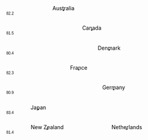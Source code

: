 
<svg width="1000" height="700" xmlns="http://www.w3.org/2000/svg"><g id="swarm-82.2" transform="translate(25,0)"><text x="-25" y="23" style="font-size: 10px; font-family: Arial, Helvetica;">82.2</text><g id="circles" class="bees"><circle id="Australia" r="2" cx="126.16043341488975" cy="11.150404542881006" fill="#444"></circle></g><g id="labels" class="label"><text x="126.16043341488975" y="11.150404542881006" text-anchor="middle" fill="#000">Australia</text></g></g><g id="swarm-81.5" transform="translate(25,52.30769230769231)"><text x="-25" y="23" style="font-size: 10px; font-family: Arial, Helvetica;">81.5</text><g id="circles" class="bees"><circle id="Canada" r="2" cx="201.21880461377114" cy="11.150404542881006" fill="#444"></circle></g><g id="labels" class="label"><text x="201.21880461377114" y="11.150404542881006" text-anchor="middle" fill="#000">Canada</text></g></g><g id="swarm-80.4" transform="translate(25,104.61538461538461)"><text x="-25" y="23" style="font-size: 10px; font-family: Arial, Helvetica;">80.4</text><g id="circles" class="bees"><circle id="Denmark" r="2" cx="247.17965746242544" cy="11.150404542881006" fill="#444"></circle></g><g id="labels" class="label"><text x="247.17965746242544" y="11.150404542881006" text-anchor="middle" fill="#000">Denmark</text></g></g><g id="swarm-82.3" transform="translate(25,156.9230769230769)"><text x="-25" y="23" style="font-size: 10px; font-family: Arial, Helvetica;">82.3</text><g id="circles" class="bees"><circle id="France" r="2" cx="166.83082838168446" cy="11.150404542881006" fill="#444"></circle></g><g id="labels" class="label"><text x="166.83082838168446" y="11.150404542881006" text-anchor="middle" fill="#000">France</text></g></g><g id="swarm-80.9" transform="translate(25,209.23076923076923)"><text x="-25" y="23" style="font-size: 10px; font-family: Arial, Helvetica;">80.9</text><g id="circles" class="bees"><circle id="Germany" r="2" cx="259.24851450541723" cy="11.150404542881006" fill="#444"></circle></g><g id="labels" class="label"><text x="259.24851450541723" y="11.150404542881006" text-anchor="middle" fill="#000">Germany</text></g></g><g id="swarm-83.4" transform="translate(25,261.53846153846155)"><text x="-25" y="23" style="font-size: 10px; font-family: Arial, Helvetica;">83.4</text><g id="circles" class="bees"><circle id="Japan" r="2" cx="59.699056274029985" cy="11.150404542881006" fill="#444"></circle></g><g id="labels" class="label"><text x="59.699056274029985" y="11.150404542881006" text-anchor="middle" fill="#000">Japan</text></g></g><g id="swarm-81.4" transform="translate(25,313.8461538461538)"><text x="-25" y="23" style="font-size: 10px; font-family: Arial, Helvetica;">81.4</text><g id="circles" class="bees"><circle id="Netherlands" r="2" cx="294.1324711639282" cy="11.150404542881006" fill="#444"></circle><circle id="New Zealand" r="2" cx="83.17546312478142" cy="11.152488823739384" fill="#444"></circle></g><g id="labels" class="label"><text x="294.1324711639282" y="11.150404542881006" text-anchor="middle" fill="#000">Netherlands</text><text x="83.17546312478142" y="11.152488823739384" text-anchor="middle" fill="#000">New Zealand</text></g></g><g id="swarm-81.8" transform="translate(25,366.15384615384613)"><text x="-25" y="23" style="font-size: 10px; font-family: Arial, Helvetica;">81.8</text><g id="circles" class="bees"><circle id="Norway" r="2" cx="465.9070255155534" cy="11.150404542881006" fill="#444"></circle></g><g id="labels" class="label"><text x="465.9070255155534" y="11.150404542881006" text-anchor="middle" fill="#000">Norway</text></g></g><g id="swarm-81.2" transform="translate(25,418.46153846153845)"><text x="-25" y="23" style="font-size: 10px; font-family: Arial, Helvetica;">81.2</text><g id="circles" class="bees"><circle id="OECD Median" r="2" cx="51.102062216008314" cy="11.150404542881006" fill="#444"></circle></g><g id="labels" class="label"><text x="51.102062216008314" y="11.150404542881006" text-anchor="middle" fill="#000">OECD Median</text></g></g><g id="swarm-82.0" transform="translate(25,470.7692307692308)"><text x="-25" y="23" style="font-size: 10px; font-family: Arial, Helvetica;">82.0</text><g id="circles" class="bees"><circle id="Sweden" r="2" cx="297.7696609577066" cy="11.150404542881006" fill="#444"></circle></g><g id="labels" class="label"><text x="297.7696609577066" y="11.150404542881006" text-anchor="middle" fill="#000">Sweden</text></g></g><g id="swarm-82.9" transform="translate(25,523.0769230769231)"><text x="-25" y="23" style="font-size: 10px; font-family: Arial, Helvetica;">82.9</text><g id="circles" class="bees"><circle id="Switzerland" r="2" cx="491.53268088081035" cy="11.150404542881006" fill="#444"></circle></g><g id="labels" class="label"><text x="491.53268088081035" y="11.150404542881006" text-anchor="middle" fill="#000">Switzerland</text></g></g><g id="swarm-81.1" transform="translate(25,575.3846153846154)"><text x="-25" y="23" style="font-size: 10px; font-family: Arial, Helvetica;">81.1</text><g id="circles" class="bees"><circle id="United Kingdom" r="2" cx="1.9999999999999976" cy="11.150404542881006" fill="#444"></circle></g><g id="labels" class="label"><text x="1.9999999999999976" y="11.150404542881006" text-anchor="middle" fill="#000">United Kingdom</text></g></g><g id="swarm-78.8" transform="translate(25,627.6923076923076)"><text x="-25" y="23" style="font-size: 10px; font-family: Arial, Helvetica;">78.8</text><g id="circles" class="bees"><circle id="United States" r="2" cx="947.9999999999989" cy="11.150404542881006" fill="#444"></circle></g><g id="labels" class="label"><text x="947.9999999999989" y="11.150404542881006" text-anchor="middle" fill="#000">United States</text></g></g><g id="&quot;x-axis" class="x axis" transform="translate(25,680)" fill="none" font-size="10" font-family="sans-serif" text-anchor="middle" style="font-size: 10px; font-family: Arial, Helvetica;"><path class="domain" stroke="#000" d="M2.5,6V0.5H948.5V6" style="shape-rendering: crispedges; fill: none; stroke: rgb(204, 204, 204);"></path><g class="tick" opacity="1" transform="translate(24.98444599790283,0)"><line stroke="#000" y2="6" style="shape-rendering: crispedges; fill: none; stroke: rgb(204, 204, 204);"></line><text fill="#000" y="9" dy="0.71em">3,500</text></g><g class="tick" opacity="1" transform="translate(107.64785040195736,0)"><line stroke="#000" y2="6" style="shape-rendering: crispedges; fill: none; stroke: rgb(204, 204, 204);"></line><text fill="#000" y="9" dy="0.71em">4,000</text></g><g class="tick" opacity="1" transform="translate(190.31125480601187,0)"><line stroke="#000" y2="6" style="shape-rendering: crispedges; fill: none; stroke: rgb(204, 204, 204);"></line><text fill="#000" y="9" dy="0.71em">4,500</text></g><g class="tick" opacity="1" transform="translate(272.9746592100664,0)"><line stroke="#000" y2="6" style="shape-rendering: crispedges; fill: none; stroke: rgb(204, 204, 204);"></line><text fill="#000" y="9" dy="0.71em">5,000</text></g><g class="tick" opacity="1" transform="translate(355.63806361412094,0)"><line stroke="#000" y2="6" style="shape-rendering: crispedges; fill: none; stroke: rgb(204, 204, 204);"></line><text fill="#000" y="9" dy="0.71em">5,500</text></g><g class="tick" opacity="1" transform="translate(438.30146801817546,0)"><line stroke="#000" y2="6" style="shape-rendering: crispedges; fill: none; stroke: rgb(204, 204, 204);"></line><text fill="#000" y="9" dy="0.71em">6,000</text></g><g class="tick" opacity="1" transform="translate(520.96487242223,0)"><line stroke="#000" y2="6" style="shape-rendering: crispedges; fill: none; stroke: rgb(204, 204, 204);"></line><text fill="#000" y="9" dy="0.71em">6,500</text></g><g class="tick" opacity="1" transform="translate(603.6282768262845,0)"><line stroke="#000" y2="6" style="shape-rendering: crispedges; fill: none; stroke: rgb(204, 204, 204);"></line><text fill="#000" y="9" dy="0.71em">7,000</text></g><g class="tick" opacity="1" transform="translate(686.291681230339,0)"><line stroke="#000" y2="6" style="shape-rendering: crispedges; fill: none; stroke: rgb(204, 204, 204);"></line><text fill="#000" y="9" dy="0.71em">7,500</text></g><g class="tick" opacity="1" transform="translate(768.9550856343935,0)"><line stroke="#000" y2="6" style="shape-rendering: crispedges; fill: none; stroke: rgb(204, 204, 204);"></line><text fill="#000" y="9" dy="0.71em">8,000</text></g><g class="tick" opacity="1" transform="translate(851.6184900384482,0)"><line stroke="#000" y2="6" style="shape-rendering: crispedges; fill: none; stroke: rgb(204, 204, 204);"></line><text fill="#000" y="9" dy="0.71em">8,500</text></g><g class="tick" opacity="1" transform="translate(934.2818944425026,0)"><line stroke="#000" y2="6" style="shape-rendering: crispedges; fill: none; stroke: rgb(204, 204, 204);"></line><text fill="#000" y="9" dy="0.71em">9,000</text></g></g></svg>
